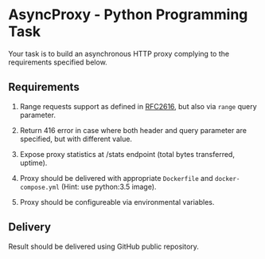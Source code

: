 # AsyncProxy - Python Programming Task

Your task is to build an asynchronous HTTP proxy complying to the requirements
specified below.

## Requirements

1. Range requests support as defined in
[RFC2616](https://www.ietf.org/rfc/rfc2616.txt), but also via `range` query
parameter.

2. Return 416 error in case where both header and query parameter are
specified, but with different value.

3. Expose proxy statistics at /stats endpoint (total bytes transferred, uptime).

4. Proxy should be delivered with appropriate `Dockerfile` and
`docker-compose.yml` (Hint: use python:3.5 image).

5. Proxy should be configureable via environmental variables.

## Delivery

Result should be delivered using GitHub public repository.
